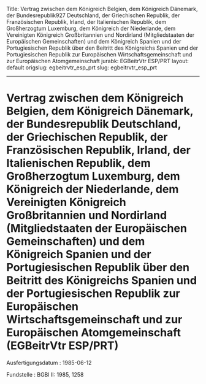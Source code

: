 Title: Vertrag zwischen dem Königreich Belgien, dem Königreich Dänemark, der Bundesrepublik927
  Deutschland, der Griechischen Republik, der Französischen Republik, Irland, der
  Italienischen Republik, dem Großherzogtum Luxemburg, dem Königreich der Niederlande,
  dem Vereinigten Königreich Großbritannien und Nordirland (Mitgliedstaaten der Europäischen
  Gemeinschaften) und dem Königreich Spanien und der Portugiesischen Republik über
  den Beitritt des Königreichs Spanien und der Portugiesischen Republik zur Europäischen
  Wirtschaftsgemeinschaft und zur Europäischen Atomgemeinschaft
jurabk: EGBeitrVtr ESP/PRT
layout: default
origslug: egbeitrvtr_esp_prt
slug: egbeitrvtr_esp_prt

---

# Vertrag zwischen dem Königreich Belgien, dem Königreich Dänemark, der Bundesrepublik Deutschland, der Griechischen Republik, der Französischen Republik, Irland, der Italienischen Republik, dem Großherzogtum Luxemburg, dem Königreich der Niederlande, dem Vereinigten Königreich Großbritannien und Nordirland (Mitgliedstaaten der Europäischen Gemeinschaften) und dem Königreich Spanien und der Portugiesischen Republik über den Beitritt des Königreichs Spanien und der Portugiesischen Republik zur Europäischen Wirtschaftsgemeinschaft und zur Europäischen Atomgemeinschaft (EGBeitrVtr ESP/PRT)

Ausfertigungsdatum
:   1985-06-12

Fundstelle
:   BGBl II: 1985, 1258

